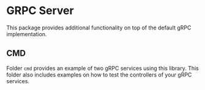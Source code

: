 # GRPC Server

This package provides additional functionality on top of the default gRPC implementation.

## CMD

Folder `cmd` provides an example of two gRPC services using this library. This folder also includes examples on how to test the controllers of your gRPC services.